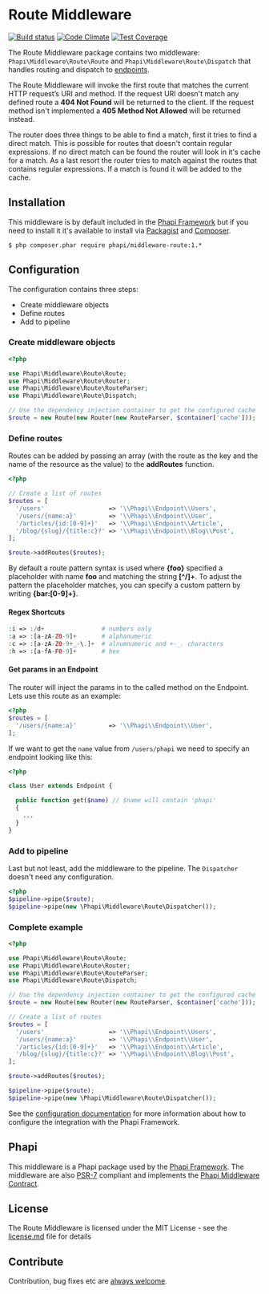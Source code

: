 # Route Middleware

[![Build status](https://img.shields.io/travis/phapi/middleware-route.svg?style=flat-square)](https://travis-ci.org/phapi/middleware-route)
[![Code Climate](https://img.shields.io/codeclimate/github/phapi/middleware-route.svg?style=flat-square)](https://codeclimate.com/github/phapi/middleware-route)
[![Test Coverage](https://img.shields.io/codeclimate/coverage/github/phapi/middleware-route.svg?style=flat-square)](https://codeclimate.com/github/phapi/middleware-route/coverage)

The Route Middleware package contains two middleware: <code>Phapi\Middleware\Route\Route</code> and <code>Phapi\Middleware\Route\Dispatch</code> that handles routing and dispatch to [endpoints](https://github.com/phapi/endpoint).

The Route Middleware will invoke the first route that matches the current HTTP request’s URI and method. If the request URI doesn't match any defined route a **404 Not Found** will be returned to the client. If the request method isn't implemented a **405 Method Not Allowed** will be returned instead.

The router does three things to be able to find a match, first it tries to find a direct match. This is possible for routes that doesn't contain regular expressions. If no direct match can be found the router will look in it's cache for a match. As a last resort the router tries to match against the routes that contains regular expressions. If a match is found it will be added to the cache.

## Installation
This middleware is by default included in the [Phapi Framework](https://github.com/phapi/phapi-framework) but if you need to install it it's available to install via [Packagist](https://packagist.org) and [Composer](https://getcomposer.org).

```shell
$ php composer.phar require phapi/middleware-route:1.*
```

## Configuration
The configuration contains three steps:

- Create middleware objects
- Define routes
- Add to pipeline

### Create middleware objects

```php
<?php

use Phapi\Middleware\Route\Route;
use Phapi\Middleware\Route\Router;
use Phapi\Middleware\Route\RouteParser;
use Phapi\Middleware\Route\Dispatch;

// Use the dependency injection container to get the configured cache
$route = new Route(new Router(new RouteParser, $container['cache']));
```

### Define routes
Routes can be added by passing an array (with the route as the key and the name of the resource as the value) to the **addRoutes** function.

```php
<?php

// Create a list of routes
$routes = [
  '/users'                  => '\\Phapi\\Endpoint\\Users',
  '/users/{name:a}'         => '\\Phapi\\Endpoint\\User',
  '/articles/{id:[0-9]+}'   => '\\Phapi\\Endpoint\\Article',
  '/blog/{slug}/{title:c}?' => '\\Phapi\\Endpoint\\Blog\\Post',
];

$route->addRoutes($routes);
```

By default a route pattern syntax is used where **{foo}** specified a placeholder with name **foo** and matching the string **[^/]+**. To adjust the pattern the placeholder matches, you can specify a custom pattern by writing **{bar:[0-9]+}**.

#### Regex Shortcuts
```php
:i => :/d+                # numbers only
:a => :[a-zA-Z0-9]+       # alphanumeric
:c => :[a-zA-Z0-9+_-\.]+  # alnumnumeric and +-_. characters
:h => :[a-fA-F0-9]+       # hex
```

#### Get params in an Endpoint
The router will inject the params in to the called method on the Endpoint. Lets use this route as an example:

```php
<?php
$routes = [
  '/users/{name:a}'         => '\\Phapi\\Endpoint\\User',
];
```

If we want to get the <code>name</code> value from <code>/users/phapi</code> we need to specify an endpoint looking like this:

```php
<?php

class User extends Endpoint {

  public function get($name) // $name will contain 'phapi'
  {
    ...
  }
}

```

### Add to pipeline
Last but not least, add the middleware to the pipeline. The <code>Dispatcher</code> doesn't need any configuration.

```php
<?php
$pipeline->pipe($route);
$pipeline->pipe(new \Phapi\Middleware\Route\Dispatcher());

```

### Complete example

```php
<?php

use Phapi\Middleware\Route\Route;
use Phapi\Middleware\Route\Router;
use Phapi\Middleware\Route\RouteParser;
use Phapi\Middleware\Route\Dispatch;

// Use the dependency injection container to get the configured cache
$route = new Route(new Router(new RouteParser, $container['cache']));

// Create a list of routes
$routes = [
  '/users'                  => '\\Phapi\\Endpoint\\Users',
  '/users/{name:a}'         => '\\Phapi\\Endpoint\\User',
  '/articles/{id:[0-9]+}'   => '\\Phapi\\Endpoint\\Article',
  '/blog/{slug}/{title:c}?' => '\\Phapi\\Endpoint\\Blog\\Post',
];

$route->addRoutes($routes);

$pipeline->pipe($route);
$pipeline->pipe(new \Phapi\Middleware\Route\Dispatcher());
```

See the [configuration documentation](http://phapi.github.io/docs/started/configuration/) for more information about how to configure the integration with the Phapi Framework.

## Phapi
This middleware is a Phapi package used by the [Phapi Framework](https://github.com/phapi/phapi-framework). The middleware are also [PSR-7](https://github.com/php-fig/http-message) compliant and implements the [Phapi Middleware Contract](https://github.com/phapi/contract).

## License
The Route Middleware is licensed under the MIT License - see the [license.md](https://github.com/phapi/middleware-route/blob/master/license.md) file for details

## Contribute
Contribution, bug fixes etc are [always welcome](https://github.com/phapi/middleware-route/issues/new).
